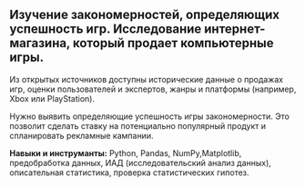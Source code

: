 ## Изучение закономерностей, определяющих успешность игр. Исследование интернет-магазина, который продает компьютерные игры. 


Из открытых источников доступны исторические данные о продажах игр, оценки пользователей и экспертов, жанры и платформы (например, Xbox или PlayStation). 

Нужно выявить определяющие успешность игры закономерности. Это позволит сделать ставку на потенциально популярный продукт и спланировать рекламные кампании.

__Навыки и инструманты:__ Python, Pandas, NumPy,Matplotlib,  предобработка данных, ИАД (исследовательский анализ данных), описательная статистика, проверка статистических гипотез.


